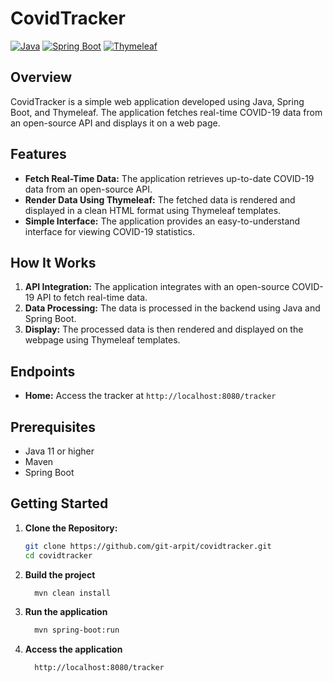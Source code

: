 # CovidTracker

[![Java](https://img.shields.io/badge/Java-ED8B00?style=for-the-badge&logo=java&logoColor=white)](https://www.java.com/)
[![Spring Boot](https://img.shields.io/badge/Spring%20Boot-6DB33F?style=for-the-badge&logo=spring-boot&logoColor=white)](https://spring.io/projects/spring-boot)
[![Thymeleaf](https://img.shields.io/badge/Thymeleaf-005F0F?style=for-the-badge&logo=Thymeleaf&logoColor=white)](https://www.thymeleaf.org/)

## Overview
CovidTracker is a simple web application developed using Java, Spring Boot, and Thymeleaf. The application fetches real-time COVID-19 data from an open-source API and displays it on a web page.

## Features
- **Fetch Real-Time Data:** The application retrieves up-to-date COVID-19 data from an open-source API.
- **Render Data Using Thymeleaf:** The fetched data is rendered and displayed in a clean HTML format using Thymeleaf templates.
- **Simple Interface:** The application provides an easy-to-understand interface for viewing COVID-19 statistics.

## How It Works
1. **API Integration:** The application integrates with an open-source COVID-19 API to fetch real-time data.
2. **Data Processing:** The data is processed in the backend using Java and Spring Boot.
3. **Display:** The processed data is then rendered and displayed on the webpage using Thymeleaf templates.

## Endpoints
- **Home:** Access the tracker at `http://localhost:8080/tracker`

## Prerequisites
- Java 11 or higher
- Maven
- Spring Boot

## Getting Started
1. **Clone the Repository:**
   ```bash
   git clone https://github.com/git-arpit/covidtracker.git
   cd covidtracker
2. **Build the project**
   ```bash
     mvn clean install
   ```
3. **Run the application**
   ```bash
     mvn spring-boot:run
   ```
4. **Access the application**
   ```bash
     http://localhost:8080/tracker
   ```
